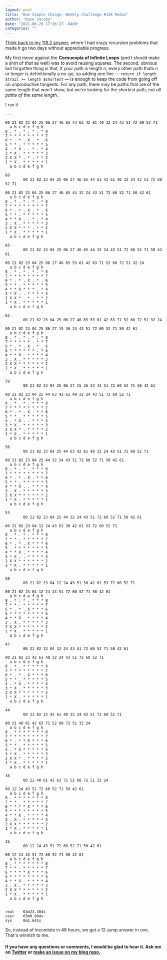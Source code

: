 ```yaml
---
layout: post
title: "One Simple Change: Weekly Challenge #118 Redux"
author: "Dave Jacoby"
date: "2021-06-29 17:36:27 -0400"
categories: ""
---
```


[Think back to my 118.2 answer](https://jacoby.github.io/2021/06/21/knight-thgink-perl-weekly-challenge-118.html), where I had crazy recursion problems that made it go two days without appreciable progress.

My first move against the **Cornucopia of Infinite Loops** (and I should make a shirt of _that_ as well) was to avoid reusing squares. The second, obvious but forgotten thing is that, if your path is length _n_, every other path thats _n_ or longer is definitionally a no-go, so adding one line — `return if length $trail >= length $shortest` — is enough to keep the code from going off on unproductive tangents. For any path, there _may_ be paths that are of the same length that won't show, but we're looking for the _shortest_ path, not _all paths of the same length_. 

I ran it 

```text
... 

00 21 02 23 04 25 06 27 46 65 44 63 42 61 40 32 24 43 51 72 60 52 71
  a b c d e f g h
8 . * . * . * . * 8
7 * * * * * * * * 7
6 * . * . X . * . 6
5 * * . * * * * * 5
4 . * X . . * . * 4
3 * X . * * * * * 3
2 X X * . * . * * 2
1 * X . * * * * * 1
  a b c d e f g h

68
        00 21 02 23 04 25 06 27 46 65 44 63 42 61 40 32 24 43 51 72 60 52 71

00 21 02 23 04 25 06 27 46 65 44 32 24 43 51 72 60 52 71 50 42 61
  a b c d e f g h
8 . * . * . * . * 8
7 * * * * * * * * 7
6 * . * . X . * . 6
5 * * . * * * * * 5
4 * * X . . * . * 4
3 . X . * * * * * 3
2 X X * * * . * * 2
1 * X . * * * * * 1
  a b c d e f g h

65
        00 21 02 23 04 25 06 27 46 65 44 32 24 43 51 72 60 52 71 50 42 61

00 21 02 23 04 25 06 27 46 65 53 61 42 63 71 52 60 72 51 32 24
  a b c d e f g h
8 . * . * . * . * 8
7 * * * * * * * * 7
6 * . * . X . * . 6
5 * * . * * * * * 5
4 * * X * * * . * 4
3 * X . . * * * * 3
2 X X * . * . * * 2
1 * X . * * * * * 1
  a b c d e f g h

62
        00 21 02 23 04 25 06 27 46 65 53 61 42 63 71 52 60 72 51 32 24

00 21 02 23 04 25 06 27 15 36 24 43 51 72 60 52 71 50 42 61
  a b c d e f g h
8 . * . * . * . * 8
7 * * * * * . * * 7
6 * . * . X . * . 6
5 * * * * * * . * 5
4 * * X . * * * * 4
3 . X . * * * * * 3
2 X X * * * * * * 2
1 * X . * * * * * 1
  a b c d e f g h

59
        00 21 02 23 04 25 06 27 15 36 24 43 51 72 60 52 71 50 42 61

00 21 02 23 04 25 44 63 42 61 40 32 24 43 51 72 60 52 71
  a b c d e f g h
8 . * . * . * * * 8
7 * * * * * * * * 7
6 * . * . X . * * 6
5 * * . * * * * * 5
4 . * X . . * * * 4
3 * X . * * * * * 3
2 X X * . * * * * 2
1 * X . * * * * * 1
  a b c d e f g h

56
        00 21 02 23 04 25 44 63 42 61 40 32 24 43 51 72 60 52 71

00 21 02 23 04 25 44 32 24 43 51 72 60 52 71 50 42 61
  a b c d e f g h
8 . * . * . * * * 8
7 * * * * * * * * 7
6 * . * . X . * * 6
5 * * . * * * * * 5
4 * * X . . * * * 4
3 . X . * * * * * 3
2 X X * * * * * * 2
1 * X . * * * * * 1
  a b c d e f g h

53
        00 21 02 23 04 25 44 32 24 43 51 72 60 52 71 50 42 61

00 21 02 23 04 12 24 43 51 30 42 61 53 72 60 52 71
  a b c d e f g h
8 . * . * . * * * 8
7 * * . * * * * * 7
6 * . * . X * * * 6
5 . * * * * * * * 5
4 * * X . * * * * 4
3 * X . . * * * * 3
2 X X * * * * * * 2
1 * X . * * * * * 1
  a b c d e f g h

50
        00 21 02 23 04 12 24 43 51 30 42 61 53 72 60 52 71

00 21 02 23 04 12 24 43 51 72 60 52 71 50 42 61
  a b c d e f g h
8 . * . * . * * * 8
7 * * . * * * * * 7
6 * . * . X * * * 6
5 * * * * * * * * 5
4 * * X . * * * * 4
3 . X . * * * * * 3
2 X X * * * * * * 2
1 * X . * * * * * 1
  a b c d e f g h

47
        00 21 02 23 04 12 24 43 51 72 60 52 71 50 42 61

00 21 02 23 42 61 40 32 24 43 51 72 60 52 71
  a b c d e f g h
8 . * . * * * * * 8
7 * * * * * * * * 7
6 * . * . X * * * 6
5 * * . * * * * * 5
4 . * X . * * * * 4
3 * X . * * * * * 3
2 X X * * * * * * 2
1 * X . * * * * * 1
  a b c d e f g h

44
        00 21 02 23 42 61 40 32 24 43 51 72 60 52 71

00 21 40 61 42 63 71 52 60 72 51 32 24
  a b c d e f g h
8 . * * * * * * * 8
7 * * * * * * * * 7
6 * . * * X * * * 6
5 * * . * * * * * 5
4 . * X * * * * * 4
3 * X . * * * * * 3
2 X X * . * * * * 2
1 * X . * * * * * 1
  a b c d e f g h

38
        00 21 40 61 42 63 71 52 60 72 51 32 24

00 12 24 43 51 72 60 52 71 50 42 61
  a b c d e f g h
8 . * * * * * * * 8
7 * * . * * * * * 7
6 * * * * X * * * 6
5 * * * * * * * * 5
4 * * X . * * * * 4
3 . X . * * * * * 3
2 X X * * * * * * 2
1 * X . * * * * * 1
  a b c d e f g h

35
        00 12 24 43 51 72 60 52 71 50 42 61

00 12 24 43 51 72 60 52 71 50 42 61
  a b c d e f g h
8 . * * * * * * * 8
7 * * . * * * * * 7
6 * * * * X * * * 6
5 * * * * * * * * 5
4 * * X . * * * * 4
3 . X . * * * * * 3
2 X X * * * * * * 2
1 * X . * * * * * 1
  a b c d e f g h


real    63m23.304s
user    63m0.984s
sys     0m1.641s
```

So, instead of incomlete in 48 hours, we get a 12-jump answer in one. That's winnish to me.

#### If you have any questions or comments, I would be glad to hear it. Ask me on [Twitter](https://twitter.com/jacobydave) or [make an issue on my blog repo.](https://github.com/jacoby/jacoby.github.io)
